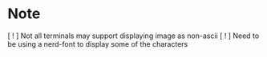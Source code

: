# Note
[ ! ] Not all terminals may support displaying image as non-ascii
[ ! ] Need to be using a nerd-font to display some of the characters
